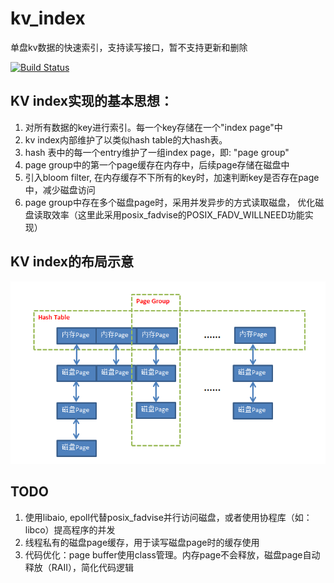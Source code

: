 # kv_index
单盘kv数据的快速索引，支持读写接口，暂不支持更新和删除

[![Build Status](https://travis-ci.org/lxyhcx/kv_index.svg?branch=master)](https://travis-ci.org/lxyhcx/kv_index)

## KV index实现的基本思想：

1. 对所有数据的key进行索引。每一个key存储在一个"index page"中
2. kv index内部维护了以类似hash table的大hash表。
3. hash 表中的每一个entry维护了一组index page，即: "page group"
4. page group中的第一个page缓存在内存中，后续page存储在磁盘中
5. 引入bloom filter, 在内存缓存不下所有的key时，加速判断key是否存在page中，减少磁盘访问
6. page group中存在多个磁盘page时，采用并发异步的方式读取磁盘，
   优化磁盘读取效率（这里此采用posix_fadvise的POSIX_FADV_WILLNEED功能实现）

## KV index的布局示意

![KV INDEX](https://github.com/lxyhcx/kv_index/raw/master/img/kv_index.PNG)

## TODO
1. 使用libaio, epoll代替posix_fadvise并行访问磁盘，或者使用协程库（如：libco）提高程序的并发
2. 线程私有的磁盘page缓存，用于读写磁盘page时的缓存使用
3. 代码优化：page buffer使用class管理。内存page不会释放，磁盘page自动释放（RAII），简化代码逻辑
